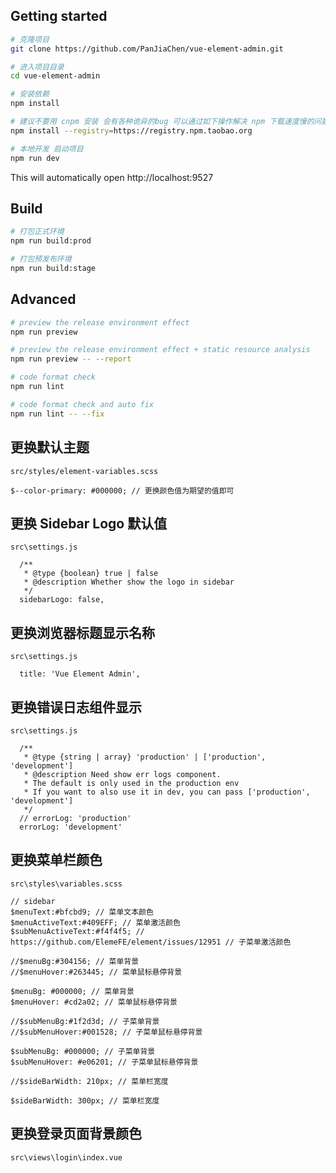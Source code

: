 
## Getting started

```bash
# 克隆项目
git clone https://github.com/PanJiaChen/vue-element-admin.git

# 进入项目目录
cd vue-element-admin

# 安装依赖
npm install

# 建议不要用 cnpm 安装 会有各种诡异的bug 可以通过如下操作解决 npm 下载速度慢的问题
npm install --registry=https://registry.npm.taobao.org

# 本地开发 启动项目
npm run dev

```

This will automatically open http://localhost:9527

## Build

```bash
# 打包正式环境
npm run build:prod

# 打包预发布环境
npm run build:stage
```

## Advanced

```bash
# preview the release environment effect
npm run preview

# preview the release environment effect + static resource analysis
npm run preview -- --report

# code format check
npm run lint

# code format check and auto fix
npm run lint -- --fix
```

## 更换默认主题

``````
src/styles/element-variables.scss

$--color-primary: #000000; // 更换颜色值为期望的值即可
``````

## 更换 Sidebar Logo 默认值

``````
src\settings.js

  /**
   * @type {boolean} true | false
   * @description Whether show the logo in sidebar
   */
  sidebarLogo: false,
``````

## 更换浏览器标题显示名称

``````
src\settings.js

  title: 'Vue Element Admin',
``````

## 更换错误日志组件显示

``````
src\settings.js

  /**
   * @type {string | array} 'production' | ['production', 'development']
   * @description Need show err logs component.
   * The default is only used in the production env
   * If you want to also use it in dev, you can pass ['production', 'development']
   */
  // errorLog: 'production'
  errorLog: 'development'
``````

## 更换菜单栏颜色

``````
src\styles\variables.scss

// sidebar
$menuText:#bfcbd9; // 菜单文本颜色
$menuActiveText:#409EFF; // 菜单激活颜色
$subMenuActiveText:#f4f4f5; // https://github.com/ElemeFE/element/issues/12951 // 子菜单激活颜色

//$menuBg:#304156; // 菜单背景
//$menuHover:#263445; // 菜单鼠标悬停背景

$menuBg: #000000; // 菜单背景
$menuHover: #cd2a02; // 菜单鼠标悬停背景

//$subMenuBg:#1f2d3d; // 子菜单背景
//$subMenuHover:#001528; // 子菜单鼠标悬停背景

$subMenuBg: #000000; // 子菜单背景
$subMenuHover: #e06201; // 子菜单鼠标悬停背景

//$sideBarWidth: 210px; // 菜单栏宽度

$sideBarWidth: 300px; // 菜单栏宽度

``````

## 更换登录页面背景颜色

``````
src\views\login\index.vue

``````
